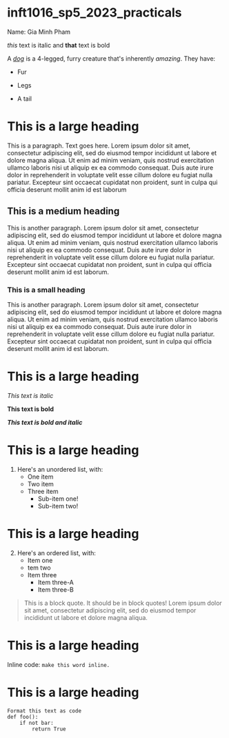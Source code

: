 # inft1016_sp5_2023_practicals

Name: Gia Minh Pham

*this* text is italic and **that** text is bold 

A [_dog_](https://en.wikipedia.org/wiki/Dog) is a 4-legged, furry creature that's inherently *amazing*. They have:

- Fur

- Legs 

- A tail 

# This is a large heading
This is a paragraph. Text goes here. Lorem ipsum dolor sit amet, consectetur adipiscing elit, sed do eiusmod tempor incididunt ut labore et dolore magna aliqua. Ut enim ad minim veniam, quis nostrud exercitation ullamco laboris nisi ut aliquip ex ea commodo consequat. Duis aute irure dolor in reprehenderit in voluptate velit esse cillum dolore eu fugiat nulla pariatur. Excepteur sint occaecat cupidatat non proident, sunt in culpa qui officia deserunt mollit anim id est laborum

## This is a medium heading ##
This is another paragraph. Lorem ipsum dolor sit amet, consectetur adipiscing elit, sed do eiusmod tempor incididunt ut labore et dolore magna aliqua. Ut enim ad minim veniam, quis nostrud exercitation ullamco laboris nisi ut aliquip ex ea commodo consequat. Duis aute irure dolor in reprehenderit in voluptate velit esse cillum dolore eu fugiat nulla pariatur. Excepteur sint occaecat cupidatat non proident, sunt in culpa qui officia deserunt mollit anim id est laborum.

### This is a small heading ###
This is another paragraph. Lorem ipsum dolor sit amet, consectetur adipiscing elit, sed do eiusmod tempor incididunt ut labore et dolore magna aliqua. Ut enim ad minim veniam, quis nostrud exercitation ullamco laboris nisi ut aliquip ex ea commodo consequat. Duis aute irure dolor in reprehenderit in voluptate velit esse cillum dolore eu fugiat nulla pariatur. Excepteur sint occaecat cupidatat non proident, sunt in culpa qui officia deserunt mollit anim id est laborum.

# This is a large heading #

*This text is italic*

**This text is bold**

_**This text is bold and italic**_

# This is a large heading #
1. Here's an unordered list, with:
    *  One item
    *  Two item
    *  Three item
        *   Sub-item one!
        *   Sub-item two!
# This is a large heading #
2.  Here's an ordered list, with:
    *  Item one
    *  tem two
    *  Item three
        *   Item three-A
        *   Item three-B

>This is a block quote. It should be in block quotes! Lorem ipsum dolor sit amet, consectetur adipiscing elit, sed do eiusmod tempor incididunt ut labore et dolore magna aliqua.

# This is a large heading #
Inline code: `make this word inline.` 

# This is a large heading #


```
Format this text as code 
def foo():
    if not bar:
        return True 
```
